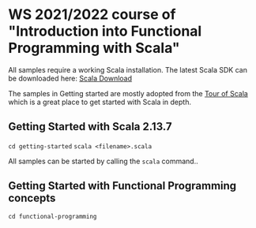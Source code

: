 # WS 2021/2022 course of "Introduction into Functional Programming with Scala"

All samples require a working Scala installation.
The latest Scala SDK can be downloaded here: [Scala Download](https://www.scala-lang.org/download/)

The samples in Getting started are mostly adopted from the [Tour of Scala](https://docs.scala-lang.org/tour/tour-of-scala.html) which is a great place to get started with Scala in depth.

## Getting Started with Scala 2.13.7

`cd getting-started`
`scala <filename>.scala`

All samples can be started by calling the `scala` command..

## Getting Started with Functional Programming concepts

`cd functional-programming`
